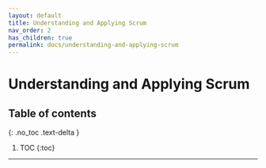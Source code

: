 ```yaml
---
layout: default
title: Understanding and Applying Scrum
nav_order: 2
has_children: true
permalink: docs/understanding-and-applying-scrum
---
```

# Understanding and Applying Scrum

## Table of contents
{: .no_toc .text-delta }

1. TOC
{:toc}

---
